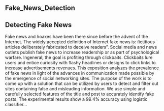 ## Fake_News_Detection

## Detecting Fake News

Fake news and hoaxes have been there since before the advent of the Internet. The widely accepted definition of Internet fake news is: fictitious articles deliberately fabricated to deceive readers”. Social media and news outlets publish fake news to increase readership or as part of psychological warfare. Ingeneral, the goal is profiting through clickbaits. Clickbaits lure users and entice curiosity with flashy headlines or designs to click links to increase advertisements revenues. This exposition analyzes the prevalence of fake news in light of the advances in communication made possible by the emergence of social networking sites. The purpose of the work is to come up with a solution that can be utilized by users to detect and filter out sites containing false and misleading information. We use simple and carefully selected features of the title and post to accurately identify fake posts. The experimental results show a 99.4% accuracy using logistic classifier...
